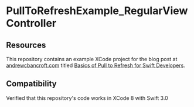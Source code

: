 # PullToRefreshExample_RegularViewController

## Resources
This repository contains an example XCode project for the blog post at [andrewcbancroft.com](http://www.andrewcbancroft.com) titled [Basics of Pull to Refresh for Swift Developers](http://www.andrewcbancroft.com/2015/03/17/basics-of-pull-to-refresh-for-swift-developers/).

## Compatibility
Verified that this repository's code works in XCode 8 with Swift 3.0
